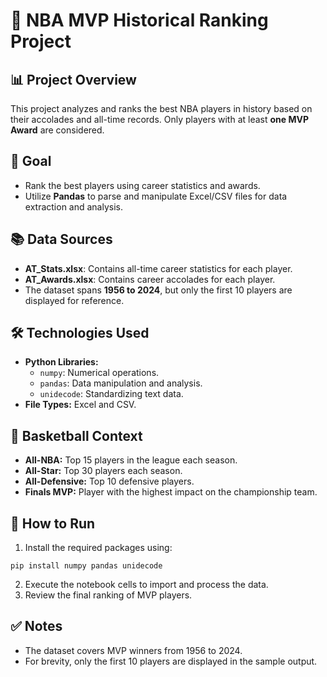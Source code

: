 
# 🏀 NBA MVP Historical Ranking Project

## 📊 Project Overview
This project analyzes and ranks the best NBA players in history based on their accolades and all-time records. Only players with at least **one MVP Award** are considered.

## 🎯 Goal
- Rank the best players using career statistics and awards.
- Utilize **Pandas** to parse and manipulate Excel/CSV files for data extraction and analysis.

## 📚 Data Sources
- **AT_Stats.xlsx**: Contains all-time career statistics for each player.
- **AT_Awards.xlsx**: Contains career accolades for each player.
- The dataset spans **1956 to 2024**, but only the first 10 players are displayed for reference.

## 🛠️ Technologies Used
- **Python Libraries:** 
  - `numpy`: Numerical operations.
  - `pandas`: Data manipulation and analysis.
  - `unidecode`: Standardizing text data.
- **File Types:** Excel and CSV.

## 🏀 Basketball Context
- **All-NBA:** Top 15 players in the league each season.
- **All-Star:** Top 30 players each season.
- **All-Defensive:** Top 10 defensive players.
- **Finals MVP:** Player with the highest impact on the championship team.

## 🚀 How to Run
1. Install the required packages using:
```
pip install numpy pandas unidecode
```
2. Execute the notebook cells to import and process the data.
3. Review the final ranking of MVP players.

## ✅ Notes
- The dataset covers MVP winners from 1956 to 2024.
- For brevity, only the first 10 players are displayed in the sample output.

